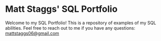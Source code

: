 # Matt Staggs' SQL Portfolio

Welcome to my SQL Portfolio! This is a repository of examples of my SQL abilities. Feel free to reach out to me if you have any questions: mattstaggs06@gmail.com

